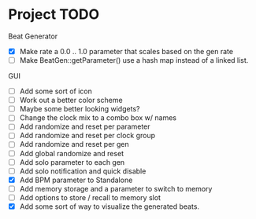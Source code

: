 # Project TODO

Beat Generator

- [x] Make rate a 0.0 .. 1.0 parameter that scales based on the gen rate
- [ ] Make BeatGen::getParameter() use a hash map instead of a linked list.

GUI

- [ ] Add some sort of icon
- [ ] Work out a better color scheme
- [ ] Maybe some better looking widgets?
- [ ] Change the clock mix to a combo box w/ names
- [ ] Add randomize and reset per parameter
- [ ] Add randomize and reset per clock group
- [ ] Add randomize and reset per gen
- [ ] Add global randomize and reset
- [ ] Add solo parameter to each gen
- [ ] Add solo notification and quick disable
- [x] Add BPM parameter to Standalone
- [ ] Add memory storage and a parameter to switch to memory
- [ ] Add options to store / recall to memory slot
- [x] Add some sort of way to visualize the generated beats.
